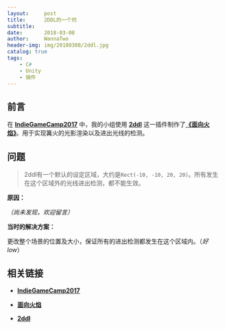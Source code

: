 ```yaml
---
layout:     post
title:      2DDL的一个坑
subtitle:   
date:       2018-03-08
author:     WannaTwo
header-img: img/20180308/2ddl.jpg
catalog: true
tags:
    - C#
    - Unity
    - 插件
---
```


## 前言

在 [**IndieGameCamp2017**](https://www.g-cores.com/articles/94199) 中，我的小组使用 [**2ddl**](https://assetstore.unity.com/packages/tools/particles-effects/2ddl-pro-2d-dynamic-lights-and-shadows-25933) 这一插件制作了[**《面向火焰》**](https://www.taptap.com/app/71082)。用于实现篝火的光影渲染以及进出光线的检测。

## 问题

> 2ddl有一个默认的设定区域，大约是`Rect(-10, -10, 20, 20)`。所有发生在这个区域外的光线进出检测，都不能生效。

**原因：**

*（尚未发现，欢迎留言）*

**当时的解决方案：**

更改整个场景的位置及大小，保证所有的进出检测都发生在这个区域内。（*好low*）

## 相关链接

- [**IndieGameCamp2017**](https://www.g-cores.com/articles/94199)

- [**面向火焰**](https://www.taptap.com/app/71082)

- [**2ddl**](https://assetstore.unity.com/packages/tools/particles-effects/2ddl-pro-2d-dynamic-lights-and-shadows-25933)